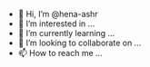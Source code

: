 - 👋 Hi, I’m @hena-ashr
- 👀 I’m interested in ...
- 🌱 I’m currently learning ...
- 💞️ I’m looking to collaborate on ...
- 📫 How to reach me ...

<!---
hena-ashr/hena-ashr is a ✨ special ✨ repository because its `README.md` (this file) appears on your GitHub profile.
You can click the Preview link to take a look at your changes.
--->
